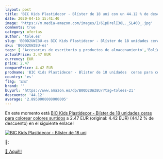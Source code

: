 ```yaml
---
layout: post
title: 'BIC Kids Plastidecor - Blíster de 18 uni con un 44.12 % de descuento'
date: 2020-04-15 15:41:40
image: 'https://m.media-amazon.com/images/I/61pDrelI38L._SL400_.jpg'
comments: true
category: ofertas
author: 'tole.es'
slug: 'B00D2UWZ8U-es BIC Kids Plastidecor - Blíster de 18 unidades ceras para...'
sku: 'B00D2UWZ8U-es'
tags: [ 'Accesorios de escritorio y productos de almacenamiento','Bolígrafos, lápices y útiles de escritura','Costura y manualidades','Dibujo','Estuches escolares','Hogar y cocina','Lápices','Marcadores','Material de oficina','Materiales de dibujo','Materiales, organizadores y dispensadores de escritorio','Oficina y papelería','Portaminas','Rotuladores y subrayadores','Subrayadores','colorear','plastidecor', ]
actualPrice: 2.47 EUR
currency: EUR
price: 2.47
comparePrice: 4.42 EUR
prodname: 'BIC Kids Plastidecor - Blíster de 18 unidades  ceras para colorear  colores surtidos'
country: 'es'
flag: '🇪🇸'
brand: ''
buyurl: 'https://www.amazon.es/dp/B00D2UWZ8U/?tag=tolees-21'
descuento: '44.12'
average: '2.8950000000000005'
---
```


En este momento está [BIC Kids Plastidecor - Blíster de 18 unidades  ceras para colorear  colores surtidos](https://www.amazon.es/dp/B00D2UWZ8U/?tag=tolees-21) a 2.47 EUR (original: 4.42 EUR) (44.12 %  de descuento) en el siguiente enlace!

[![BIC Kids Plastidecor - Blíster de 18 uni](https://m.media-amazon.com/images/I/61pDrelI38L._SL400_.jpg)](https://www.amazon.es/dp/B00D2UWZ8U/?tag=tolees-21)

🔎:


[🛒 Aquí!!!](https://www.amazon.es/dp/B00D2UWZ8U/?tag=tolees-21)
